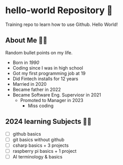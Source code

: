 # hello-world Repository 👋
Training repo to learn how to use Github. Hello World!

## About Me 👨‍🦱
 Random bullet points on my life.
* Born in *1990*
* Coding since I was in high school
* Got my first programming job at 19
* Did Fintech installs for 12 years
* Married in 2020
* Became father in 2022
* Became Software Eng. Superviosr in 2021
  * Promoted to Manager in 2023
    * Miss coding 
      
## 2024 learning Subjects 👨‍🎓
-  [ ] github basics
-  [ ] git basics without github
-  [ ] csharp basics + 3 projects
-  [ ] raspberry pi basics + 1 project
-  [ ] AI terminology & basics 
